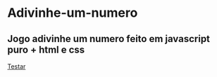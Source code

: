 # Adivinhe-um-numero
<h2>Jogo adivinhe um numero feito em javascript puro + html e css </h2>


<a href="https://adivinhe-o-numero.netlify.app/">Testar </a>

